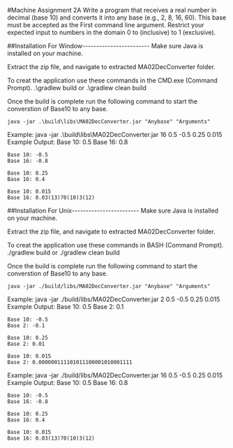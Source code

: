 #Machine Assignment 2A
Write a program that receives a real number in decimal (base 10) and converts it into any base (e.g., 2, 8, 16, 60). 
This base must be accepted as the First command line argument. Restrict your expected input to numbers in the domain 0 to (inclusive) to 1 (exclusive).


##Installation For Window------------------------
Make sure Java is installed on your machine.

Extract the zip file, and navigate to extracted MA02DecConverter folder. 

To creat the application use these commands in the CMD.exe (Command Prompt).
	.\gradlew build 
or 
	.\gradlew clean build 


Once the build is complete run the following command to start the converstion of Base10 to any base.

	java -jar .\build\libs\MA02DecConverter.jar "Anybase" "Arguments"

Example: java -jar .\build\libs\MA02DecConverter.jar 16 0.5 -0.5 0.25 0.015
Example Output:
	Base 10: 0.5
	Base 16: 0.8

	Base 10: -0.5
	Base 16: -0.8

	Base 10: 0.25
	Base 16: 0.4

	Base 10: 0.015
	Base 16: 0.03(13)70(10)3(12)



##Installation For Unix------------------------
Make sure Java is installed on your machine.

Extract the zip file, and navigate to extracted MA02DecConverter folder. 

To creat the application use these commands in BASH (Command Prompt).
	./gradlew build 
or 
	./gradlew clean build 


Once the build is complete run the following command to start the converstion of Base10 to any base.

	java -jar ./build/libs/MA02DecConverter.jar "Anybase" "Arguments"


Example: java -jar ./build/libs/MA02DecConverter.jar 2 0.5 -0.5 0.25 0.015
Example Output:
	Base 10: 0.5
	Base 2: 0.1

	Base 10: -0.5
	Base 2: -0.1

	Base 10: 0.25
	Base 2: 0.01

	Base 10: 0.015
	Base 2: 0.000000111101011100001010001111


Example: java -jar ./build/libs/MA02DecConverter.jar 16 0.5 -0.5 0.25 0.015
Example Output:
	Base 10: 0.5
	Base 16: 0.8

	Base 10: -0.5
	Base 16: -0.8

	Base 10: 0.25
	Base 16: 0.4

	Base 10: 0.015
	Base 16: 0.03(13)70(10)3(12)


